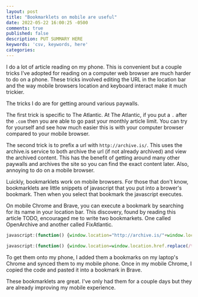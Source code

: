 ```yaml
---
layout: post
title: "Bookmarklets on mobile are useful"
date: 2022-05-22 16:00:25 -0500
comments: true
published: false
description: PUT SUMMARY HERE 
keywords: 'csv, keywords, here'
categories: 
---
```


I do a lot of article reading on my phone.
This is convenient but a couple tricks I've adopted for reading on a computer web browser are much harder to do on a phone.
These tricks involved editing the URL in the location bar and the way mobile browsers location and keyboard interact make it much trickier.

The tricks I do are for getting around various paywalls.

The first trick is specific to The Atlantic.
At The Atlantic, if you put a `.` after the `.com` then you are able to go past your monthly article limit.
You can try for yourself and see how much easier this is with your computer browser compared to your mobile browser.

The second trick is to prefix a url with `http://archive.is/`.
This uses the archive.is service to both archive the url (if not already archived) and view the archived content.
This has the benefit of getting around many other paywalls and archives the site so you can find the exact content later.
Also, annoying to do on a mobile browser.

Luickly, bookmarklets work on mobile browsers.
For those that don't know, bookmarklets are little snippets of javascript that you put into a brower's bookmark.
Then when you select that bookmark the javascript executes.

On mobile Chrome and Brave, you can execute a bookmark by searching for its name in your location bar.
This discovery, found by reading this article TODO, encouraged me to write two bookmarkets.
One called OpenArchive and another called FixAtlantic.

``` javascript
javascript:(function() {window.location="http://archive.is/"+window.location.toString();}())
```

``` javascript
javascript:(function() {window.location=window.location.href.replace(/theatlantic.com/, 'theatlantic.com.');}())
```

To get them onto my phone, I added them a bookmarks on my laptop's Chrome and synced them to my mobile phone.
Once in my mobile Chrome, I copied the code and pasted it into a bookmark in Brave.

These bookmarklets are great.
I've only had them for a couple days but they are already improving my mobile experience.
